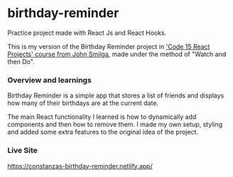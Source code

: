 # birthday-reminder
Practice project made with React Js and React Hooks.

This is my version of the Birthday Reminder project in ['Code 15 React Projects' course from John Smilga](https://youtu.be/a_7Z7C_JCyo), made under the method of "Watch and then Do". 

### Overview and learnings
Birthday Reminder is a simple app that stores a list of friends and displays how many of their birthdays are at the current date.

The main React functionality I learned is how to dynamically add components and then how to remove them.
I made my own setup, styling and added some extra features to the original idea of the project.

### Live Site
https://constanzas-birthday-reminder.netlify.app/


